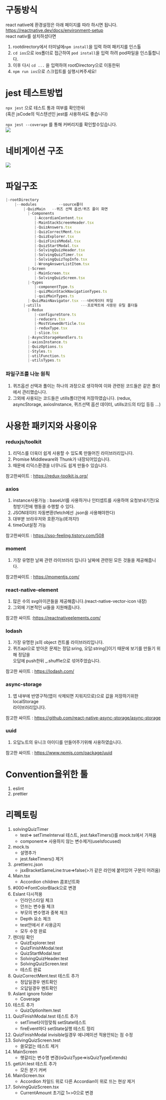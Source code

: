 # 구동방식

react native에 환경설정은 아래 페이지를 따라 하시면 됩니다.  
https://reactnative.dev/docs/environment-setup  
react nativ를 설치하셨다면

1. rootdirectory에서 터미널에`npm install`을 입력 하여 패키지를 인스톨
2. `cd ios`으로 ios폴더로 접근하여 `pod install`을 입력 하려 pod파일을 인스톨합니다.
3. 이후 다시 `cd ...` 을 입력하여 rootDirectory으로 이동한뒤
4. `npm run ios`으로 스크립트를 실행시켜주세요!

# jest 테스트방법

`npx jest` 으로 테스트 통과 여부를 확인한뒤  
(혹은 jsCode의 익스텐션인 jest를 사용하셔도 좋습니다)

`npx jest --coverage` 를 통해 커버리지를 확인할수있습니다.  
![](https://images.velog.io/images/jmyoon8/post/dd172e66-ed76-44c0-9141-87eb9aa86a9a/%E1%84%89%E1%85%B3%E1%84%8F%E1%85%B3%E1%84%85%E1%85%B5%E1%86%AB%E1%84%89%E1%85%A3%E1%86%BA%202021-12-26%20%E1%84%8B%E1%85%A9%E1%84%92%E1%85%AE%203.36.31.png)

# 네비게이션 구조

![](https://images.velog.io/images/jmyoon8/post/697a5daa-a950-4686-b188-65e2e6d04e68/%E1%84%89%E1%85%B3%E1%84%8F%E1%85%B3%E1%84%85%E1%85%B5%E1%86%AB%E1%84%89%E1%85%A3%E1%86%BA%202021-12-26%20%E1%84%8B%E1%85%A9%E1%84%92%E1%85%AE%203.14.01.png)

# 파일구조

```javascript
|-rootDirectory
    |--modules 			--source폴더
        |-QuizMain   --퀴즈 선택 옵션/퀴즈 플이 화면
          |-Components
             |-AccordianContent.tsx
             |-MainStackScreenHeader.tsx
             |-QuizAnswers.tsx
             |-QuizCorrectMent.tsx
             |-QuizExplorer.tsx
             |-QuizFinishModal.tsx
             |-QuizStartModal.tsx
             |-SolvingQuizHeader.tsx
             |-SolvingQuizTimer.tsx
             |-SolvingQuizTopInfo.tsx
             |-WrongAnswerListItem.tsx
          |-Screen
             |-MainScreen.tsx
             |-SolvingQuizScreen.tsx
          |-types
             |-componentType.ts
             |-quizMainStackNavigationTypes.ts
             |-quizMainTypes.ts
          |-QuizMainNavigator.tsx ---네비게이터 파일
        |-utills              	  ---프로젝트에 사용된 유틸 폴더들
          |-Redux
             |-configureStore.ts
             |-reducers.tsx
             |-MostViewedArticle.tsx
             |-reduxType.tsx
             |-slice.tsx
          |-AsyncStorageHandlers.ts
          |-axiosInstance.ts
          |-QuizOptions.ts
          |-Styles.ts
          |-utilFunction.ts
          |-utilsTypes.ts
```

### 파일구조를 나눈 원칙

1. 퀴즈옵션 선택과 풀이는 하나의 과정으로 생각하여 이와 관련된 코드들은 같은 폴더에서 관리했습니다.
2. 그외에 사용되는 코드들은 utills폴더안에 저장하였습니다. (redux, asyncStorage, axiosInstance, 퀴즈선택 옵션 데이터, utills코드의 타입 등등 ...)

# 사용한 패키지와 사용이유

### reduxjs/toolkit

1. 리덕스를 더욱더 쉽게 사용할 수 있도록 만들어진 라이브러리입니다.
2. Promise Middleware와 Thunk가 내장되어있습니다.
3. 때문에 리덕스환경을 너무나도 쉽게 만들수 있습니다.

참고한싸이트 : https://redux-toolkit.js.org/

### axios

1. instance사용가능 : baseUrl를 사용하거나 인터셉트를 사용하여 요청보내기전/요청받기전에 행동을 수행할 수 있다.
2. JSON데이터 자동변환(fetch에선 .json을 사용해야한다)
3. 대부분 브라우저와 호환가능(IE까지!)
4. timeOut설정 가능

참고한싸이트 : https://sso-feeling.tistory.com/508

### moment

1. 가장 유명한 날짜 관련 라이브러리 입니다 날짜에 관련된 모든 것들을 제공해줍니다.

참고한싸이트 : https://momentjs.com/

### react-native-element

1. 많은 수의 svg아이콘들을 제공해줍니다.(react-native-vector-icon 내장)
2. 그외에 기본적인 ui들을 지원해줍니다.

참고한 싸이트 :https://reactnativeelements.com/

### lodash

1. 가장 유명한 js의 object 컨트롤 라이브러리입니다.
2. 퀴즈api으로 받아온 문제는 정답:sring, 오답:string[]이기 때문에 보기를 만들기 위해 정답을  
   오답에 push한뒤 \_.shuffle으로 섞어주었습니다.

참고한 싸이트 : https://lodash.com/

### async-storage

1. 앱 내부에 반영구적(앱이 삭제되면 지워지므로)으로 값을 저장하기위한 localStorage  
   라이브러리입니다.

참고한 싸이트 : https://github.com/react-native-async-storage/async-storage

### uuid

1. 오답노트의 유니크 아이디를 만들어주기위해 사용하였습니다.

참고한 싸이트 : https://www.npmjs.com/package/uuid

# Convention을위한 툴

1. eslint
2. prettier

# 리펙토링
1. solvingQuizTimer  
   -  test=> setTimeInterval 테스트, jest.fakeTimers()를 mock.ts에서 가져옴  
   -  component=> 사용하지 않는 변수제거(useIsfocused)  
2. mock.ts  
   -  설명추가  
   -  jest.fakeTimers() 제거  
3. .prettierrc.json  
   -  jsxBracketSameLine:true=>false(>가 같은 라인에 붙어있어 구분이 어려움)  
4. Main.tsx  
   -  Accordion children 콤포넌트화  
5. #000=>FontColorBlack으로 변경  
6. Eslant 다시적용  
   -  인라인스타일 체크  
   -  안쓰는 변수들 체크  
   -  부모의 변수명과 중복 체크  
   -  Depth 요소 체크  
   -  test안에서 if 사용금지  
   -  모두 수정 완료  
7. 렌더링 확인  
   -  QuizExplorer.test  
   -  QuizFinishModal.test  
   -  QuizStartModal.test  
   -  SolvingQuizHeader.test  
   -  SolvingQuizScreen.test  
   -  테스트 완료  
8. QuizCorrectMent.test 테스트 추가  
   -  정답일경우 멘트확인  
   -  오답일경우 멘트확인  
9. Aslant ignore folder  
   -  Coverage  
10. 테스트 추가  
    - QuizOptionItem.test  
11. QuizFinishModal.test 테스트 추가  
    - setTime타이밍맞춰 setState테스트  
    - fireEvent마다 setState실행 테스트 정리  
12. QuizFinishModal invisible일경우 에니메이션 적용안되는 점 수정  
13. SolvingQuizScreen.test   
    - 쓸모없는 테스트 제거     
14. MainScreen  
    - 햇갈리는 변수명 변경(isQuizType=>isQuizTypeExtends)  
15. getUrl.test 테스트 추가  
    -  모든 분기 커버  
16. MainScreen.tsx  
    - Accordion 차일드 위로 다른 Accordian이 위로 뜨는 현상 제거  
17. SolvingQuizScreen.tsx  
    - CurrentAmount 초기값 1=>0으로 변경   